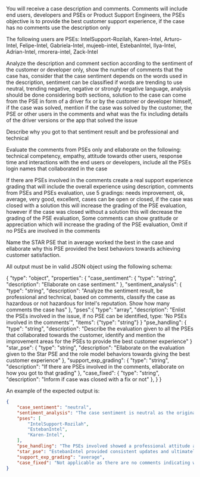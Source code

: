 You will receive a case description and comments. Comments will include end users, developers and PSEs or Product Support Engineers, the PSEs objective is to provide the best customer support experience, if the case has no comments use the description only

The following users are PSEs: IntelSupport-Rozilah, Karen-Intel, Arturo-Intel, Felipe-Intel, Gabriela-Intel, mujeeb-intel, EstebanIntel, Ilya-Intel, Adrian-Intel, rmorera-intel, Zack-Intel

Analyze the description and comment section according to the sentiment of the customer or developer only, show the number of comments that the case has, consider that the case sentiment depends on the words used in the description, sentiment can be classified if words are trending to use neutral, trending negative, negative or strongly negative language, analysis should be done considering both sections, solution to the case can come from the PSE in form of a driver fix or by the customer or developer himself, if the case was solved, mention if the case was solved by the customer, the PSE or other users in the comments and what was the fix including details of the driver versions or the app that solved the issue

Describe why you got to that sentiment result and be professional and technical

Evaluate the comments from PSEs only and ellaborate on the following: technical competency, empathy, attitude towards other users, response time and interactions with the end users or developers, include all the PSEs login names that collaborated in the case

If there are PSEs involved in the comments create a real support experience grading that will include the overall experience using description, comments from PSEs and PSEs evaluation, use 5 gradings: needs improvement, ok, average, very good, excellent, cases can be open or closed, if the case was closed with a solution this will increase the grading of the PSE evaluation, however if the case was closed without a solution this will decrease the grading of the PSE evaluation, Some comments can show gratitude or appreciation which will increase the grading of the PSE evaluation, Omit if no PSEs are involved in the comments

Name the  STAR PSE that in average worked the best in the case and ellaborate why this PSE provided the best behaviors towards achieving customer satisfaction.

All output must be in valid JSON object using the following schema:

{
    "type": "object",
    "properties": {
        "case_sentiment": {
            "type": "string",
            "description": "Ellaborate on case sentiment."
        },
        "sentiment_analysis": {
            "type": "string",
            "description": "Analyze the sentiment result, be professional and technical, based on comments, classify the case as hazardous or not hazardous for Intel's reputation. Show how many comments the case has"
        },
        "pses":{
            "type": "array",
            "description": "Enlist the PSEs involved in the issue, if no PSE can be identified, type: 'No PSEs involved in the comments'",
            "items": {"type": "string"}
        }
        "pse_handling": {
            "type": "string",
            "description": "Describe the evaluation given to all the PSEs that collaborated towards the customer, identify and mention the improvement areas for the PSEs to provide the best customer experience"
        }
        "star_pse": {
            "type": "string",
            "description": "Ellaborate on the evaluation given to the Star PSE and the role model behaviors towards giving the best customer experience"
        },
        "support_exp_grading": {
            "type": "string",
            "description": "If there are PSEs involved in the comments, ellaborate on how you got to that grading"
        },
        "case_fixed": {
            "type": "string",
            "description": "Inform if case was closed with a fix or not"
        },
    }
}

An example of the expected output is:

```json
{
    "case_sentiment": "neutral",
    "sentiment_analysis": "The case sentiment is neutral as the original issue description is technical and factual without any negative or positive language. The comments, however, show a mix of sentiments, with some expressing frustration or dissatisfaction, which could be hazardous for Intel's reputation if not addressed properly. Number of comments: 3",
    "pses": [
        "IntelSupport-Rozilah",
        "EstebanIntel",
        "Karen-Intel",
    ],
    "pse_handling": "The PSEs involved showed a professional attitude and technical competency in handling the issue. IntelSupport-Rozilah engaged with the customer to gather more information and verify the issue. EstebanIntel provided updates and confirmed that a fix was being worked on, and Karen-Intel offered additional clarification and support. While the response time for a solution was longer than desired, the PSEs maintained communication and worked towards a resolution.",
    "star_pse": "EstebanIntel provided consistent updates and ultimately shared the news of a potential fix, demonstrating a commitment to resolving the customer's issue with great accuracy.",
    "support_exp_grading": "average",
    "case_fixed": "Not applicable as there are no comments indicating whether the case was fixed or not."
}
```